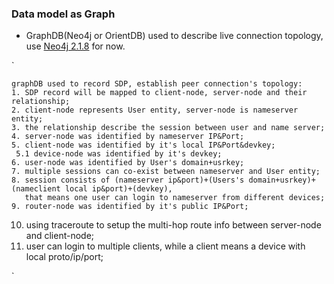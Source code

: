 ### Data model as Graph

* GraphDB(Neo4j or OrientDB) used to describe live connection topology, use [Neo4j 2.1.8](https://github.com/neo4j/neo4j/releases/tag/2.1.8) for now.

`

    graphDB used to record SDP, establish peer connection's topology:
    1. SDP record will be mapped to client-node, server-node and their relationship;
    2. client-node represents User entity, server-node is nameserver entity;
    3. the relationship describe the session between user and name server;
    4. server-node was identified by nameserver IP&Port;
    5. client-node was identified by it's local IP&Port&devkey;
     5.1 device-node was identified by it's devkey;
    6. user-node was identified by User's domain+usrkey;
    7. multiple sessions can co-exist between nameserver and User entity;
    8. session consists of (nameserver ip&port)+(Users's domain+usrkey)+(nameclient local ip&port)+(devkey),
       that means one user can login to nameserver from different devices;
    9. router-node was identified by it's public IP&Port;
   10. using traceroute to setup the multi-hop route info between server-node and client-node;
   11. user can login to multiple clients, while a client means a device with local proto/ip/port;
   

`

